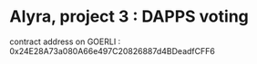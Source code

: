 # Alyra, project 3 : DAPPS voting

contract address on GOERLI : 0x24E28A73a080A66e497C20826887d4BDeadfCFF6